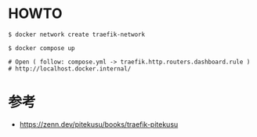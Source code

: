 
# HOWTO
```shell
$ docker network create traefik-network

$ docker compose up

# Open ( follow: compose.yml -> traefik.http.routers.dashboard.rule )
# http://localhost.docker.internal/
```

# 参考
- https://zenn.dev/pitekusu/books/traefik-pitekusu